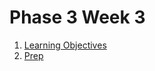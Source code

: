 # Phase 3 Week 3

1. [Learning Objectives](week-3/learning-objectives.md)
1. [Prep](week-3/prep.md)
